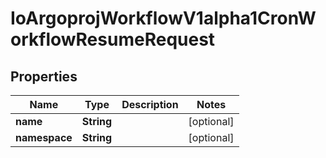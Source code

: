 
# IoArgoprojWorkflowV1alpha1CronWorkflowResumeRequest

## Properties
Name | Type | Description | Notes
------------ | ------------- | ------------- | -------------
**name** | **String** |  |  [optional]
**namespace** | **String** |  |  [optional]



